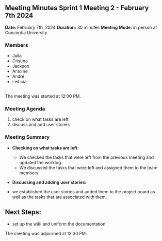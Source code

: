 ## Meeting Minutes Sprint 1 Meeting 2 - February 7th 2024

**Date:** February 7th, 2024
**Duration:** 30 minutes
**Meeting Mode:** in person at Concordia University

### Members
- Julia
- Cristina
- Jackson
- Antoine
- André
- Leiticia

<br>The meeting was started at 12:00 PM.

### Meeting Agenda

1. check on what tasks are left
2. discuss and add user stories

### Meeting Summary
- **Checking on what tasks are left:** 
  - We checked the tasks that were left from the previous meeting and updated the worklog.
  - We discussed the tasks that were left and assigned them to the team members.

- **Discussing and adding user stories:**
- we established the user stories and added them to the project board as well as the tasks that are associated with them.


## Next Steps:
- set up the wiki and uniform the documentation

The meeting was adjourned at 12:30 PM.


